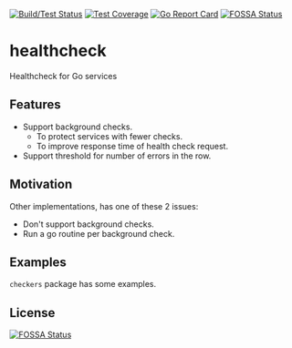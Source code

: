[![Build/Test Status](https://circleci.com/gh/foadnh/healthcheck/tree/master.svg?style=svg)](https://circleci.com/gh/foadnh/healthcheck/tree/master)
[![Test Coverage](https://codecov.io/gh/foadnh/healthcheck/branch/master/graph/badge.svg)](https://codecov.io/gh/foadnh/healthcheck)
[![Go Report Card](https://goreportcard.com/badge/github.com/foadnh/healthcheck)](https://goreportcard.com/report/github.com/foadnh/healthcheck)
[![FOSSA Status](https://app.fossa.io/api/projects/git%2Bgithub.com%2Ffoadnh%2Fhealthcheck.svg?type=shield)](https://app.fossa.io/projects/git%2Bgithub.com%2Ffoadnh%2Fhealthcheck?ref=badge_shield)
# healthcheck 
Healthcheck for Go services

## Features
- Support background checks.
  - To protect services with fewer checks.
  - To improve response time of health check request.
- Support threshold for number of errors in the row.

## Motivation
Other implementations, has one of these 2 issues:
- Don't support background checks.
- Run a go routine per background check.

## Examples
`checkers` package has some examples.


## License
[![FOSSA Status](https://app.fossa.io/api/projects/git%2Bgithub.com%2Ffoadnh%2Fhealthcheck.svg?type=large)](https://app.fossa.io/projects/git%2Bgithub.com%2Ffoadnh%2Fhealthcheck?ref=badge_large)